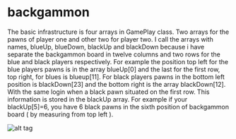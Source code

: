 # backgammon

The basic infrastructure is four arrays in GamePlay class. Two arrays for the pawns of player one and other two for player two. I call the arrays with names, blueUp, blueDown, blackUp and blackDown because i have separate the backgammon board in twelve columns and two rows for the blue and black players respectively. For example the position top left for the blue players pawns is in the array blueUp[0] and the last for the first row, top right,  for blues is blueup[11]. For black players pawns in the bottom left position is blackDown[23] and the bottom right is the array blackDown[12]. With the same login when a black pawn situated on the first row. This information is stored in the blackUp array. For example if your blackUp[5]=6, you have 6 black pawns in the sixth position of backgammon board ( by measuring from top left ).

![alt tag](https://cloud.githubusercontent.com/assets/12113516/24826936/20b29a2a-1c4a-11e7-972f-ee462262a083.png)

